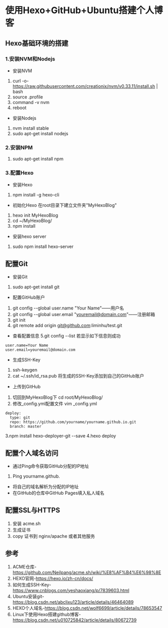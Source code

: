 # 使用Hexo+GitHub+Ubuntu搭建个人博客
## Hexo基础环境的搭建
### 1.安装NVM和Nodejs
* 安装NVM
1. curl -o- https://raw.githubusercontent.com/creationix/nvm/v0.33.11/install.sh | bash
2. source .profile
3. command -v nvm
4. reboot
* 安装Nodejs
1. nvm install stable
2. sudo apt-get install nodejs
### 2.安装NPM
1. sudo apt-get install npm
### 3.配置Hexo
* 安装Hexo
1. npm install -g hexo-cli
* 初始化Hexo
在root目录下建立文件夹"MyHexoBlog"
1. hexo init MyHexoBlog
2. cd ~/MyHexoBlog/
3. npm install
* 安装hexo server
1. sudo npm install hexo-server
## 配置Git
* 安装Git
1. sudo apt-get install git
* 配置GitHub账户
1. git config --global user.name "Your Name"——用户名
2. git config --global user.email "youremail@domain.com"——注册邮箱
3. git init 
4. git remote add origin git@github.com:liminhu/test.git
* 查看配置信息
5.git config --list
若显示如下信息则成功
```
user.name=Your Name 
user.email=youremail@domain.com
```
* 生成SSH-Key
1. ssh-keygen
2. cat ~/.ssh/id_rsa.pub
将生成的SSH-Key添加到自己的GitHub账户
* 上传到GitHub
1. 切回到MyHexoBlog下 
cd root/MyHexoBlog/
2. 修改_config.yml配置文件
vim _config.yml
```
deploy:
  type: git
  repo: https://github.com/yourname/yourname.github.io.git
  branch: master
```
3.npm install hexo-deployer-git --save
4.hexo deploy 
## 配置个人域名访问
* 通过Ping命令获取GitHub分配的IP地址
1. Ping yourname.github.
* 将自己的域名解析为分配的IP地址
* 在GitHub的仓库中GitHub Pages填入私人域名
## 配置SSL与HTTPS
1. 安装 acme.sh
2. 生成证书
3. copy 证书到 nginx/apache 或者其他服务
## 参考
1. ACME仓库-https://github.com/Neilpang/acme.sh/wiki/%E8%AF%B4%E6%98%8E
2. HEXO官网-https://hexo.io/zh-cn/docs/
3. 如何生成SSH-Key-https://www.cnblogs.com/yeshaoxiang/p/7839603.html
4. Ubuntu安装git-https://blog.csdn.net/abclixu123/article/details/46464089
5. HEXO个人域名-https://blog.csdn.net/wolf6699/article/details/78653547
6. Linux下使用Hexo搭建github博客-https://blog.csdn.net/u010725842/article/details/80672739
